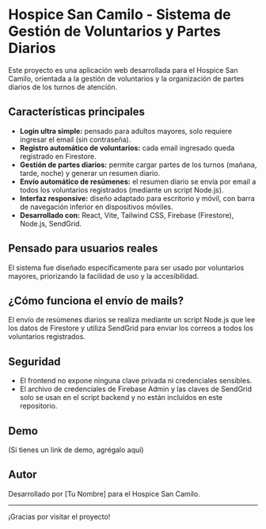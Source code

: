 # Hospice San Camilo - Sistema de Gestión de Voluntarios y Partes Diarios

Este proyecto es una aplicación web desarrollada para el Hospice San Camilo, orientada a la gestión de voluntarios y la organización de partes diarios de los turnos de atención.

## Características principales

- **Login ultra simple:** pensado para adultos mayores, solo requiere ingresar el email (sin contraseña).
- **Registro automático de voluntarios:** cada email ingresado queda registrado en Firestore.
- **Gestión de partes diarios:** permite cargar partes de los turnos (mañana, tarde, noche) y generar un resumen diario.
- **Envío automático de resúmenes:** el resumen diario se envía por email a todos los voluntarios registrados (mediante un script Node.js).
- **Interfaz responsive:** diseño adaptado para escritorio y móvil, con barra de navegación inferior en dispositivos móviles.
- **Desarrollado con:** React, Vite, Tailwind CSS, Firebase (Firestore), Node.js, SendGrid.

## Pensado para usuarios reales

El sistema fue diseñado específicamente para ser usado por voluntarios mayores, priorizando la facilidad de uso y la accesibilidad.

## ¿Cómo funciona el envío de mails?

El envío de resúmenes diarios se realiza mediante un script Node.js que lee los datos de Firestore y utiliza SendGrid para enviar los correos a todos los voluntarios registrados.

## Seguridad

- El frontend no expone ninguna clave privada ni credenciales sensibles.
- El archivo de credenciales de Firebase Admin y las claves de SendGrid solo se usan en el script backend y no están incluidos en este repositorio.

## Demo

(Si tienes un link de demo, agrégalo aquí)

## Autor

Desarrollado por [Tu Nombre] para el Hospice San Camilo.

---

¡Gracias por visitar el proyecto!